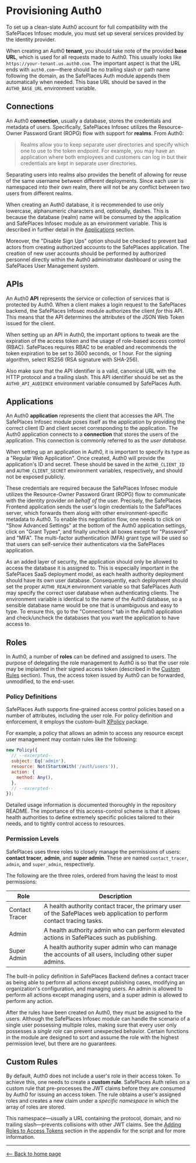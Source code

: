 # Provisioning Auth0

To set up a clean-slate Auth0 account for full compatibility with the SafePlaces
Infosec module, you must set up several services provided by the identity
provider.

When creating an Auth0 **tenant**, you should take note of the provided **base
URL**, which is used for all requests made to Auth0. This usually looks like
`https://your-tenant.us.auth0.com`. The important aspect is that the URL ends
with `auth0.com`—there should be no trailing slash or path name following the
domain, as the SafePlaces Auth module appends them automatically when needed.
This base URL should be saved in the `AUTH0_BASE_URL` environment variable.

## Connections

An Auth0 **connection**, usually a database, stores the credentials and metadata
of users. Specifically, SafePlaces Infosec utilizes the Resource-Owner Password
Grant (ROPG) flow with support for **realms**. From Auth0:

> Realms allow you to keep separate user directories and specify which one to
> use to the token endpoint. For example, you may have an application where both
> employees and customers can log in but their credentials are kept in separate
> user directories.

Separating users into realms also provides the benefit of allowing for reuse of
the same username between different deployments. Since each user is namespaced
into their own realm, there will not be any conflict between two users from
different realms.

When creating an Auth0 database, it is recommended to use only lowercase,
alphanumeric characters and, optionally, dashes. This is because the database
(realm) name will be consumed by the application and SafePlaces Infosec module
as an environment variable. This is described in further detail in the
[Applications](#applications) section.

Moreover, the "Disable Sign Ups" option should be checked to prevent bad actors
from creating authorized accounts to the SafePlaces application. The creation of
new user accounts should be performed by authorized personnel directly within
the Auth0 administrator dashboard or using the SafePlaces User Management
system.

## APIs

An Auth0 **API** represents the service or collection of services that is
protected by Auth0. When a client makes a login request to the SafePlaces
backend, the SafePlaces Infosec module authorizes the client _for_ this API.
This means that the API determines the attributes of the JSON Web Token issued
for the client.

When setting up an API in Auth0, the important options to tweak are the
expiration of the access token and the usage of role-based access control
(RBAC). SafePlaces requires RBAC to be enabled and recommends the token
expiration to be set to 3600 seconds, or 1 hour. For the signing algorithm,
select RS256 (RSA signature with SHA-256).

Also make sure that the API identifier is a valid, canonical URL with the HTTP
protocol and a trailing slash. This API identifier should be set as the
`AUTH0_API_AUDIENCE` environment variable consumed by SafePlaces Auth.

## Applications

An Auth0 **application** represents the client that accesses the API. The
SafePlaces Infosec module poses itself as the application by providing the
correct client ID and client secret corresponding to the application. The Auth0
application connects to a **connection** that stores the users of the
application. This connection is commonly referred to as the _user database_.

When setting up an application in Auth0, it is important to specify its type as
a "Regular Web Application". Once created, Auth0 will provide the application's
ID and secret. These should be saved in the `AUTH0_CLIENT_ID` and
`AUTH0_CLIENT_SECRET` environment variables, respectively, and should not be
exposed publicly.

These credentials are required because the SafePlaces Infosec module utilizes
the Resource-Owner Password Grant (ROPG) flow to communicate with the identity
provider _on behalf of_ the user. Precisely, the SafePlaces Frontend application
sends the user's login credentials to the SafePlaces server, which forwards them
along with other environment-specific metadata to Auth0. To enable this
negotiation flow, one needs to click on "Show Advanced Settings" at the bottom
of the Auth0 application settings, click on "Grant Types", and finally uncheck
all boxes except for "Password" and "MFA". The multi-factor authentication (MFA)
grant type will be used so that users can self-service their authenticators via
the SafePlaces application.

As an added layer of security, the application should only be allowed to access
the database it is assigned to. This is especially important in the SafePlaces
SaaS deployment model, as each health authority deployment should have its own
user database. Consequently, each deployment should set the proper `AUTH0_REALM`
environment variable so that SafePlaces Auth may specify the correct user
database when authenticating clients. The environment variable is identical to
the name of the Auth0 database, so a sensible database name would be one that is
unambiguous and easy to type. To ensure this, go to the "Connections" tab in the
Auth0 application and check/uncheck the databases that you want the application
to have access to.

## Roles

In Auth0, a number of **roles** can be defined and assigned to users. The
purpose of delegating the role management to Auth0 is so that the user role may
be implanted in their signed access token (described in the
[Custom Rules](#custom-rules) section). Thus, the access token issued by Auth0
can be forwarded, unmodified, to the end-user.

### Policy Definitions

SafePlaces Auth supports fine-grained access control policies based on a number
of attributes, including the user role. For policy definition and enforcement,
it employs the custom-built [XPolicy](https://github.com/xpolicy/xpolicy)
package.

For example, a policy that allows an admin to access any resource except user
management may contain rules like the following:

```javascript
new Policy({
  // --excerpted--
  subject: Eq('admin'),
  resource: Not(StartsWith('/auth/users')),
  action: {
    method: Any(),
  },
  // --excerpted--
});
```

Detailed usage information is documented thoroughly in the repository README.
The importance of this access-control scheme is that it allows health
authorities to define extremely specific policies tailored to their needs, and
to tightly control access to resources.

### Permission Levels

SafePlaces uses three roles to closely manage the permissions of users:
**contact tracer**, **admin**, and **super admin**. These are named
`contact_tracer`, `admin`, and `super_admin`, respectively.

The following are the three roles, ordered from having the least to most
permissions:

| **Role**       | **Description**                                                                                                         |
| -------------- | ----------------------------------------------------------------------------------------------------------------------- |
| Contact Tracer | A health authority contact tracer, the primary user of the SafePlaces web application to perform contact tracing tasks. |
| Admin          | A health authority admin who can perform elevated actions in SafePlaces such as publishing.                             |
| Super Admin    | A health authority super admin who can manage the accounts of all users, including other super admins.                  |

The built-in policy definition in SafePlaces Backend defines a contact tracer as
being able to perform all actions except publishing cases, modifying an
organization's configuration, and managing users. An admin is allowed to perform
all actions except managing users, and a super admin is allowed to perform any
action.

After the rules have been created on Auth0, they must be assigned to the users.
Although the SafePlaces Infosec module can handle the scenario of a single user
possessing multiple roles, making sure that every user only possesses a _single
role_ can prevent unexpected behavior. Certain functions in the module are
designed to sort and assume the role with the highest permission level, but
there are no guarantees.

## Custom Rules

By default, Auth0 does not include a user's role in their access token. To
achieve this, one needs to create a **custom rule**. SafePlaces Auth relies on a
custom rule that pre-processes the JWT claims before they are consumed by Auth0
for issuing an access token. The rule obtains a user's assigned roles and
creates a new claim under a _specific namespace_ in which the array of roles are
stored.

This namespace—usually a URL containing the protocol, domain, and no trailing
slash—prevents collisions with other JWT claims. See the
[Adding Roles to Access Tokens](appendix.md#adding-roles-to-access-tokens)
section in the appendix for the script and for more information.

---

[⟵ Back to home page](../README.md)
